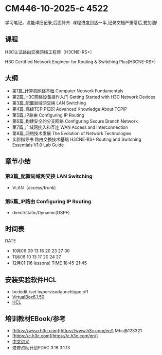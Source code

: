# CM446-10-2025-c 4522

学习笔记，没能详细记录,后面补齐.
课程进度到达一半,记录文档严重落后,要加油!

## 课程

H3C认证路由交换网络工程师（H3CNE-RS+）

H3C Certified Network Engineer for Routing &amp; Switching Plus(H3CNE-RS+)

## 大纲

- 第1篇_计算机网络基础 Computer Network Fundamentals
- 第2篇_H3C网络设备操作入门	Getting Started with H3C Network Devices	
- 第3篇_配置局域网交换 LAN Switching	
- 第4篇_高级TCPIP知识 Advanced Knowledge About TCPIP	
- 第5篇_IP路由 Configuring IP Routing	
- 第6篇_构建安全的分支网络 Configuring Secure Branch Network
- 第7篇_广域网接入和互连 WAN Access and Interconnection	
- 第8篇_网络技术发展 The Evolution of Network Technologies	
- 实验指导书 路由交换技术基础 H3CNE-RS+ Routing and Switching Essentials V1.0 Lab Guide

## 章节小结

### 第3篇_配置局域网交换	LAN Switching	

- VLAN（access/trunk)
  
### 第5篇_IP路由	Configuring IP Routing	

- direct/static/Dynamic(OSPF)

## 时间表

DATE
- 10月06 09 13 16 20 23 27 30 
- 11月06 10 13 17 20 24 27 
- 12月01 (16 lessons)
TIME 18:45-21:45

## 安装实验软件HCL

- bcdedit /set hypervisorlaunchtype off
- [VirtualBox6.1.50](https://www.virtualbox.org/wiki/Download_Old_Builds_6_1)
- [HCL](https://www.h3c.com/cn/Home/Agreement//default.htm?t=HCL_Setup_V5.10.3&s=11068062)

## 培训教材EBook/参考
- [https://wsso.h3c.com](https://www.h3c.com/en/) Mbc@123321
- [https://c.h3c.com](https://c.h3c.com/en/)
- [中文讲义](https://www.h3c.com/cn/BizPortal/TrainingPartner/TeachingMaterial/TeachingMaterialCertification.aspx)
- 进修资助计划PDAC 3.18 3.1.13

